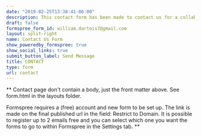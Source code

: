 ```yaml
---
date: "2019-02-25T13:38:41-06:00"
description: This contact form has been made to contact us for a collaboration. For any comments or questions about analyses (or other), please dot it directly in the appropriate forms (down the vignettes).
draft: false
formspree_form_id: william.dartois7@gmail.com
layout: split-right
name: Contact Us Form
show_poweredby_formspree: true
show_social_links: true
submit_button_label: Send Message
title: CONTACT
type: form
url: contact
---
```


** Contact page don't contain a body, just the front matter above.
See form.html in the layouts folder.

Formspree requires a (free) account and new form to be set up. The link is made on the final published url in the field: Restrict to Domain. It is possible to register up to 2 emails free and you can select which one you want the forms to go to within Formspree in the Settings tab.
**
